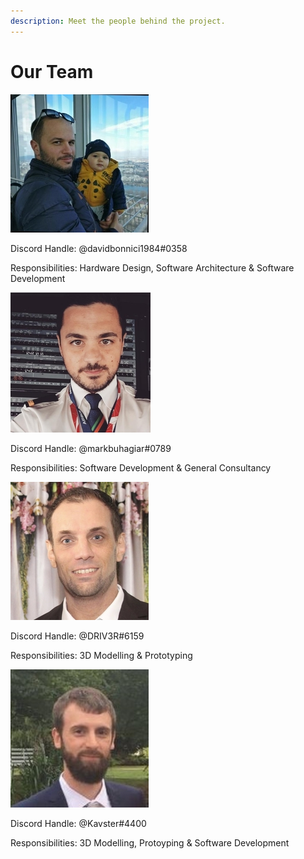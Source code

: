 ```yaml
---
description: Meet the people behind the project.
---
```


# Our Team

![David Bonnici - Co-Founder of OpenA3XX](../.gitbook/assets/david.jpg)

Discord Handle: @davidbonnici1984\#0358

Responsibilities: Hardware Design, Software Architecture & Software Development

![Mark Buhagiar - Co-Founder of OpenA3XX \(Real Life Airbus Pilot\)](../.gitbook/assets/6faec2ac-792a-4e17-a6f9-073711.jpg)

Discord Handle: @markbuhagiar\#0789

Responsibilities: Software Development & General Consultancy

![Timo Rieforth - OpenA3XX Senior Developer](../.gitbook/assets/timo2.jpg)

Discord Handle: @DRIV3R\#6159

Responsibilities: 3D Modelling & Prototyping

![Jak Kav - OpenA3XX Senior Developer](../.gitbook/assets/jakav221.jpg)

Discord Handle: @Kavster\#4400

Responsibilities: 3D Modelling, Protoyping & Software Development

